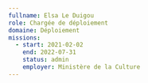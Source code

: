 ```yaml
---
fullname: Elsa Le Duigou
role: Chargée de déploiement
domaine: Déploiement
missions:
  - start: 2021-02-02
    end: 2022-07-31
    status: admin
    employer: Ministère de la Culture
---
```


